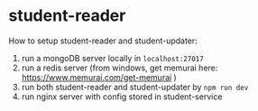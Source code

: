 # student-reader
How to setup student-reader and student-updater:
1. run a mongoDB server locally in `localhost:27017`
2. run a redis server (from windows, get memurai here: https://www.memurai.com/get-memurai )
3. run both student-reader and student-updater by `npm run dev`
4. run nginx server with config stored in student-service